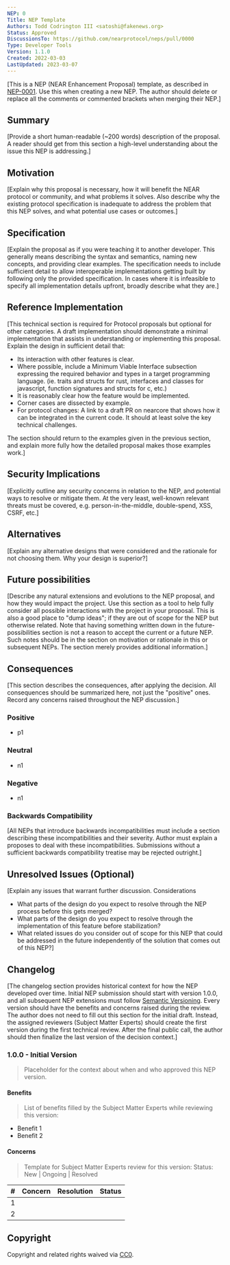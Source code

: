 ```yaml
---
NEP: 0
Title: NEP Template
Authors: Todd Codrington III <satoshi@fakenews.org>
Status: Approved
DiscussionsTo: https://github.com/nearprotocol/neps/pull/0000
Type: Developer Tools
Version: 1.1.0
Created: 2022-03-03
LastUpdated: 2023-03-07
---
```


[This is a NEP (NEAR Enhancement Proposal) template, as described in [NEP-0001](https://github.com/near/NEPs/blob/master/neps/nep-0001.md). Use this when creating a new NEP. The author should delete or replace all the comments or commented brackets when merging their NEP.]

<!-- NEP Header Preamble

Each NEP must begin with an RFC 822 style header preamble. The headers must appear in the following order:

NEP: The NEP title in no more than 4-5 words.

Title: NEP title

Author: List of author name(s) and optional contact info. Examples FirstName LastName <satoshi@fakenews.org>, FirstName LastName (@GitHubUserName)>

Status: The NEP status -- New | Approved | Deprecated.

DiscussionsTo (Optional): URL of current canonical discussion thread, e.g. GitHub Pull Request link.

Type: The NEP type -- Protocol | Contract Standard | Wallet Standard | DevTools Standard.

Requires (Optional): NEPs may have a Requires header, indicating the NEP numbers that this NEP depends on.

Replaces (Optional): A newer NEP marked with a SupercededBy header must have a Replaces header containing the number of the NEP that it rendered obsolete.

SupersededBy (Optional): NEPs may also have a SupersededBy header indicating that a NEP has been rendered obsolete by a later document; the value is the number of the NEP that replaces the current document.

Version: The version number. A new NEP should start with 1.0.0, and future NEP Extensions must follow Semantic Versioning.

Created: The Created header records the date that the NEP was assigned a number, should be in ISO 8601 yyyy-mm-dd format, e.g. 2022-12-31.

LastUpdated: The Created header records the date that the NEP was assigned a number, should be in ISO 8601 yyyy-mm-dd format, e.g. 2022-12-31.

See example above -->

## Summary

[Provide a short human-readable (~200 words) description of the proposal. A reader should get from this section a high-level understanding about the issue this NEP is addressing.]

## Motivation

[Explain why this proposal is necessary, how it will benefit the NEAR protocol or community, and what problems it solves. Also describe why the existing protocol specification is inadequate to address the problem that this NEP solves, and what potential use cases or outcomes.]

## Specification

[Explain the proposal as if you were teaching it to another developer. This generally means describing the syntax and semantics, naming new concepts, and providing clear examples. The specification needs to include sufficient detail to allow interoperable implementations getting built by following only the provided specification. In cases where it is infeasible to specify all implementation details upfront, broadly describe what they are.]

## Reference Implementation

[This technical section is required for Protocol proposals but optional for other categories. A draft implementation should demonstrate a minimal implementation that assists in understanding or implementing this proposal. Explain the design in sufficient detail that:

* Its interaction with other features is clear.
* Where possible, include a Minimum Viable Interface subsection expressing the required behavior and types in a target programming language. (ie. traits and structs for rust, interfaces and classes for javascript, function signatures and structs for c, etc.)
* It is reasonably clear how the feature would be implemented.
* Corner cases are dissected by example.
* For protocol changes: A link to a draft PR on nearcore that shows how it can be integrated in the current code. It should at least solve the key technical challenges.

The section should return to the examples given in the previous section, and explain more fully how the detailed proposal makes those examples work.]

## Security Implications

[Explicitly outline any security concerns in relation to the NEP, and potential ways to resolve or mitigate them. At the very least, well-known relevant threats must be covered, e.g. person-in-the-middle, double-spend, XSS, CSRF, etc.]

## Alternatives

[Explain any alternative designs that were considered and the rationale for not choosing them. Why your design is superior?]

## Future possibilities

[Describe any natural extensions and evolutions to the NEP proposal, and how they would impact the project. Use this section as a tool to help fully consider all possible interactions with the project in your proposal. This is also a good place to "dump ideas"; if they are out of scope for the NEP but otherwise related. Note that having something written down in the future-possibilities section is not a reason to accept the current or a future NEP. Such notes should be in the section on motivation or rationale in this or subsequent NEPs. The section merely provides additional information.]

## Consequences

[This section describes the consequences, after applying the decision. All consequences should be summarized here, not just the "positive" ones. Record any concerns raised throughout the NEP discussion.]

### Positive

* p1

### Neutral

* n1

### Negative

* n1

### Backwards Compatibility

[All NEPs that introduce backwards incompatibilities must include a section describing these incompatibilities and their severity. Author must explain a proposes to deal with these incompatibilities. Submissions without a sufficient backwards compatibility treatise may be rejected outright.]

## Unresolved Issues (Optional)

[Explain any issues that warrant further discussion. Considerations

* What parts of the design do you expect to resolve through the NEP process before this gets merged?
* What parts of the design do you expect to resolve through the implementation of this feature before stabilization?
* What related issues do you consider out of scope for this NEP that could be addressed in the future independently of the solution that comes out of this NEP?]

## Changelog

[The changelog section provides historical context for how the NEP developed over time. Initial NEP submission should start with version 1.0.0, and all subsequent NEP extensions must follow [Semantic Versioning](https://semver.org/). Every version should have the benefits and concerns raised during the review. The author does not need to fill out this section for the initial draft. Instead, the assigned reviewers (Subject Matter Experts) should create the first version during the first technical review. After the final public call, the author should then finalize the last version of the decision context.]

### 1.0.0 - Initial Version

> Placeholder for the context about when and who approved this NEP version.

#### Benefits

> List of benefits filled by the Subject Matter Experts while reviewing this version:

* Benefit 1
* Benefit 2

#### Concerns

> Template for Subject Matter Experts review for this version:
> Status: New | Ongoing | Resolved

|   # | Concern | Resolution | Status |
| --: | :------ | :--------- | -----: |
|   1 |         |            |        |
|   2 |         |            |        |

## Copyright

Copyright and related rights waived via [CC0](https://creativecommons.org/publicdomain/zero/1.0/).
